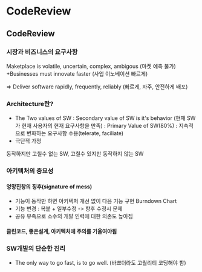 # CodeReview

## CodeReview

### 시장과 비즈니스의 요구사항

Maketplace is volatile, uncertain, complex, ambigous (마켓 예측 불가)
+Businesses must innovate faster (사업 이노베이션 빠르게)

=> Deliver software rapidly, frequently, reliably (빠르게, 자주, 안전하게 배포)

### Architecture란?
- The Two values of SW
 : Secondary value of SW is it's behavior (현재 SW가 현재 사용자의 현재 요구사항을 만족)
 : Primary Value of SW(80%) : 지속적으로 변화하는 요구사항 수용(telerate, faciliate)
- 극단적 가정

동작하지만 고칠수 없는 SW, 고칠수 있지만 동작하지 않는 SW

### 아키텍처의 중요성

#### 엉망진창의 징후(signature of mess)
- 기능이 동작만 하면 아키텍처 개선 없이 다음 기능 구현 Burndown Chart
- 기능 변경 : 복붙 + 일부수정 -> 향후 수정시 문제
- 공유 부족으로 소수의 개발 인력에 대한 의존도 높아짐

#### 클린코드, 좋은설계, 아키텍처에 주의를 기울여야됨

### SW개발의 단순한 진리
- The only way to go fast, is to go well. (바쁘더라도 고퀄리티 코딩해야 함)

